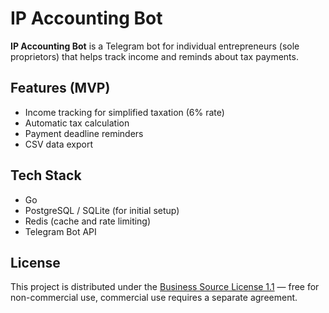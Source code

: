 # IP Accounting Bot

**IP Accounting Bot** is a Telegram bot for individual entrepreneurs (sole proprietors) that helps track income and reminds about tax payments.

## Features (MVP)
- Income tracking for simplified taxation (6% rate)
- Automatic tax calculation
- Payment deadline reminders
- CSV data export

## Tech Stack
- Go
- PostgreSQL / SQLite (for initial setup)
- Redis (cache and rate limiting)
- Telegram Bot API

## License
This project is distributed under the [Business Source License 1.1](LICENSE) — free for non-commercial use, commercial use requires a separate agreement.
